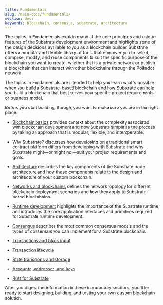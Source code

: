 ```yaml
---
title: Fundamentals
slug: /main-docs/fundamentals/
section: docs
keywords: blockchain, consensus, substrate, architecture
---
```


The topics in Fundamentals explain many of the core principles and unique features of the Substrate development environment and highlights some of the design decisions available to you as a blockchain builder. 
Substrate offers a modular and flexible library of tools that empower you to select, compose, modify, and reuse components to suit the specific purpose of the blockchain you want to create, whether that is a private network or publish a blockchain that can interact with other blockchains through the Polkadot network.

The topics in Fundamentals are intended to help you learn what's possible when you build a Substrate-based blockchain and how Substrate can help you build a blockchain that best serves your specific project requirements or business model.

Before you start building, though, you want to make sure you are in the right place.

* [Blockchain basics](/main-docs/fundamentals/blockchain-basics/) provides context about the complexity associated with blockchain development and how Substrate simplifies the process by taking an approach that is modular, flexible, and interoperable.

* [Why Substrate?](/main-docs/fundamentals/why-substrate/) discusses how developing on a traditional smart contract platform differs from developing with Substrate and why Substrate might—or might not—suit your project requirements and goals.

* [Architecture](/main-docs/fundamentals/architecture/) describes the key components of the Substrate node architecture and how these components relate to the design and architecture of your custom blockchain.

* [Networks and blockchains](/main-docs/fundamentals/node-and-network-types/) defines the network topology for different blockchain deployment scenarios and how they apply to Substrate-based blockchains. 

* [Runtime development](/main-docs/fundamentals/runtime-intro) highlights the importance of the Substrate runtime and introduces the core application interfaces and primitives required for Substrate runtime development.

* [Consensus](/main-docs/fundamentals/consensus/) describes the most common consensus models and the types of consensus you can implement for a Substrate blockchain.

* [Transactions and block input](/main-docs/fundamentals/transaction-types/)

* [Transaction lifecycle]((/main-docs/02-fundamentals/transaction-lifecycle/))

* [State transitions and storage]((/main-docs/02-fundamentals/state-transitions-and-storage.md))

* [Accounts, addresses, and keys](main-docs/02-fundamentals/accounts-addresses-keys.md)

* [Rust for Substrate](main-docs/02-fundamentals/runtime.md)

After you digest the information in these introductory sections, you'll be ready to start designing, building, and testing your own custom blockchain solution.
